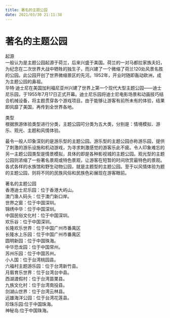 ```yaml
---
title: 著名的主题公园  
date: 2021/03/30 21:11:38  
---
```

  
# 著名的主题公园  
起源  
一般认为是主题公园起源于荷兰，后来兴盛于美国。荷兰的一对马都拉家族夫妇，为纪念在二次世界大战中牺牲的独生子，而兴建了一个微缩了荷兰120处风景名胜的公园。此公园开创了世界微缩景区的先河。1952年，开业时随即轰动欧洲，成为主题公园的鼻祖。  
华特·迪士尼在美国加利福尼亚州兴建了世界上第一个现代大型主题公园——迪士尼乐园，于1955年7月17日正式开幕。迪士尼乐园将迪士尼电影场景和动画技巧结合机械设备，将主题贯穿各个游戏项目。由于能够让游客有前所未有的体验，结果即风靡了美国，再传到全世界各地。  
  
类型  
根据旅游体验类型进行分类，主题公园可分类为五大类，分别是：情境模拟、游乐、观光、主题和风情体验。  
  
最令一般人印象深刻的是游乐型的主题公园。游乐型的主题公园亦称游乐园，提供了刺激的游乐设施和机动游戏，为寻求刺激感觉的游客乐此不疲。令人印象难忘的另一主题公园类型是情景模拟，具体的即是各种影视城的主题公园。观光型的主题公园则浓缩了一些著名景观或特色景观，让游客在短暂的时间欣赏最特色的景观。各式各样的水族馆和野生动物公园，就是主题型的主题公园。至于以风情体验为题的主题公园，则将不同的民族风俗和民族色彩展现在游客眼前。  
  
著名的主题公园  
香港迪士尼乐园：位于香港大屿山。  
澳门渔人码头：位于澳门新口岸。  
世界之窗：位于中国深圳。  
锦绣中华：位于中国深圳。  
中国民俗文化村：位于中国深圳。  
欢乐谷：位于中国深圳。  
长隆欢乐世界：位于中国广州市番禺区  
长隆水上乐园：位于中国广州市番禺区  
圆明新园：位于中国珠海。  
中华恐龙园：位于中国常州。  
苏州乐园：位于中国苏州。  
小人国：位于台湾桃园县。  
六福村主题游乐园：位于台湾新竹县。  
月眉育乐世界：位于台湾台中县。  
西湖渡假村：位于台湾苗栗县。  
九族文化村：位于台湾南投县。  
剑湖山世界：位于台湾云林县。  
远雄海洋公园：位于台湾花莲县。  
珍珠乐园:位于中国珠海。  
神秘岛:位于中国珠海。  

